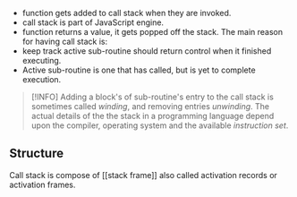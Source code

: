 - function gets added to call stack when they are invoked.
- call stack is part of JavaScript engine.
- function returns a value, it gets popped off the stack.
The main reason for having call stack is:
- keep track active sub-routine should return control when it finished executing.
-  Active sub-routine is one that has called, but is yet to complete execution.
> [!INFO] Adding a block's of sub-routine's entry to the call stack is sometimes called *winding*, and removing entries *unwinding*.
The actual details of the the stack in a programming language depend upon the compiler, operating system and the available *instruction set*.
## Structure 
Call stack is compose of [[stack frame]] also called activation records or activation frames. 